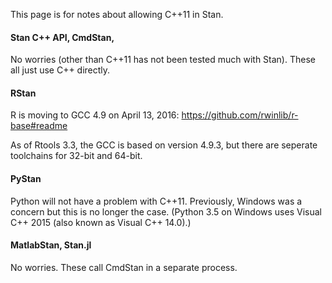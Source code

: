 This page is for notes about allowing C++11 in Stan.

#### Stan C++ API, CmdStan,

No worries (other than C++11 has not been tested much with Stan).  These all just use C++ directly.

#### RStan

R is moving to GCC 4.9 on April 13, 2016: https://github.com/rwinlib/r-base#readme

As of Rtools 3.3, the GCC is based on version 4.9.3, but there are seperate toolchains for 32-bit and 64-bit.

#### PyStan

Python will not have a problem with C++11. Previously, Windows was a concern but this is no longer the case. (Python 3.5 on Windows uses Visual C++ 2015 (also known as Visual C++ 14.0).)

####  MatlabStan, Stan.jl

No worries.  These call CmdStan in a separate process.